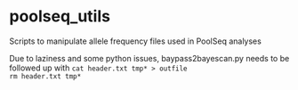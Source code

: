 # poolseq_utils
Scripts to manipulate allele frequency files used in PoolSeq analyses


Due to laziness and some python issues, baypass2bayescan.py needs to be \
followed up with 
`cat header.txt tmp* > outfile` \
`rm header.txt tmp* `

